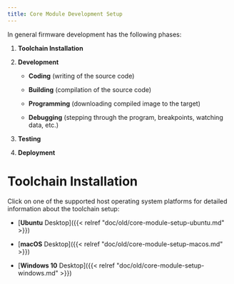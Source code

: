 ```yaml
---
title: Core Module Development Setup
---
```


In general firmware development has the following phases:

1. **Toolchain Installation**

2. **Development**

   * **Coding** (writing of the source code)

   * **Building** (compilation of the source code)

   * **Programming** (downloading compiled image to the target)

   * **Debugging** (stepping through the program, breakpoints, watching data, etc.)

2. **Testing**

2. **Deployment**

# Toolchain Installation

Click on one of the supported host operating system platforms for detailed information about the toolchain setup:

* [**Ubuntu** Desktop]({{< relref "doc/old/core-module-setup-ubuntu.md" >}})

* [**macOS** Desktop]({{< relref "doc/old/core-module-setup-macos.md" >}})

* [**Windows 10** Desktop]({{< relref "doc/old/core-module-setup-windows.md" >}})

